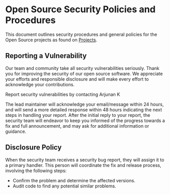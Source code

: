 # Open Source Security Policies and Procedures

This document outlines security procedures and general policies for the Open Source projects as found on [Projects](https://github.com/arjunan-k/Projects).

## Reporting a Vulnerability 

Our team and community take all security vulnerabilities
seriously. Thank you for improving the security of our open source 
software. We appreciate your efforts and responsible disclosure and will
make every effort to acknowledge your contributions.

Report security vulnerabilities by contacting Arjunan K
    
<!--     security@atomist.com -->

The lead maintainer will acknowledge your email/message within 24 hours, and will
send a more detailed response within 48 hours indicating the next steps in 
handling your report. After the initial reply to your report, the security
team will endeavor to keep you informed of the progress towards a fix and
full announcement, and may ask for additional information or guidance.

## Disclosure Policy

When the security team receives a security bug report, they will assign it
to a primary handler. This person will coordinate the fix and release
process, involving the following steps:

  * Confirm the problem and determine the affected versions.
  * Audit code to find any potential similar problems.
